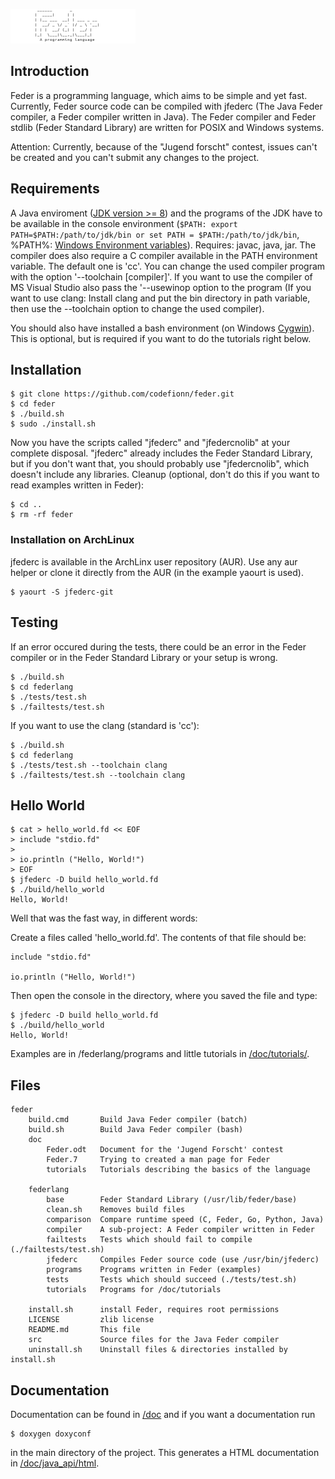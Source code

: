 ![Feder Logo](/logo.png)

## Introduction

Feder is a programming language, which aims to be simple and yet fast.
Currently, Feder source code can be compiled with jfederc (The Java Feder
compiler, a Feder compiler written in Java). The Feder compiler and Feder
stdlib (Feder Standard Library) are written for POSIX and Windows systems.

Attention: Currently, because of the "Jugend forscht" contest, issues can't be
created and you can't submit any changes to the project.

## Requirements

A Java enviroment ([JDK version >= 8](http://www.oracle.com/technetwork/java/javase/downloads/jdk8-downloads-2133151.html))
and the programs of the JDK have to be available in the console environment
(```$PATH: export PATH=$PATH:/path/to/jdk/bin or set PATH = $PATH:/path/to/jdk/bin```, %PATH%: [Windows Environment variables](https://www.computerhope.com/issues/ch000549.htm)).
Requires: javac, java, jar. The compiler does also require a C compiler available
in the PATH environment variable. The default one is 'cc'. You can change the
used compiler program with the option '--toolchain [compiler]'. If you want to
use the compiler of MS Visual Studio also pass the '--usewinop option to the
program (If you want to use clang: Install clang and put the bin directory in
path variable, then use the --toolchain option to change the used compiler).

You should also have installed a bash environment (on Windows [Cygwin](https://cygwin.com/)). This is
optional, but is required if you want to do the tutorials right below.

## Installation

```
$ git clone https://github.com/codefionn/feder.git
$ cd feder
$ ./build.sh
$ sudo ./install.sh
```

Now you have the scripts called "jfederc" and "jfedercnolib" at your complete
disposal. "jfederc" already includes the Feder Standard Library, but if you
don't want that, you should probably use "jfedercnolib", which doesn't include
any libraries. Cleanup (optional, don't do this if you want to read examples
written in Feder):

```
$ cd ..
$ rm -rf feder
```

### Installation on ArchLinux

jfederc is available in the ArchLinx user repository (AUR). Use any aur helper
or clone it directly from the AUR (in the example yaourt is used).

```
$ yaourt -S jfederc-git
```

## Testing

If an error occured during the tests, there could be an error in the Feder
compiler or in the Feder Standard Library or your setup is wrong.

```
$ ./build.sh
$ cd federlang
$ ./tests/test.sh
$ ./failtests/test.sh
```

If you want to use the clang (standard is 'cc'):

```
$ ./build.sh
$ cd federlang
$ ./tests/test.sh --toolchain clang
$ ./failtests/test.sh --toolchain clang
```

## Hello World

```
$ cat > hello_world.fd << EOF
> include "stdio.fd"
> 
> io.println ("Hello, World!")
> EOF
$ jfederc -D build hello_world.fd
$ ./build/hello_world
Hello, World!
```
Well that was the fast way, in different words:

Create a files called 'hello\_world.fd'. The contents of that file should be:

```
include "stdio.fd"

io.println ("Hello, World!")
```

Then open the console in the directory, where you saved the file and type:

```
$ jfederc -D build hello_world.fd
$ ./build/hello_world
Hello, World!
```

Examples are in /federlang/programs and little tutorials in [/doc/tutorials/](/doc/tutorials).

## Files

```
feder
    build.cmd       Build Java Feder compiler (batch)
    build.sh        Build Java Feder compiler (bash)
    doc
        Feder.odt   Document for the 'Jugend Forscht' contest
        Feder.7     Trying to created a man page for Feder
        tutorials   Tutorials describing the basics of the language

    federlang
        base        Feder Standard Library (/usr/lib/feder/base)
        clean.sh    Removes build files
        comparison  Compare runtime speed (C, Feder, Go, Python, Java)
		compiler    A sub-project: A Feder compiler written in Feder
        failtests   Tests which should fail to compile (./failtests/test.sh)
        jfederc     Compiles Feder source code (use /usr/bin/jfederc)
        programs    Programs written in Feder (examples)
        tests       Tests which should succeed (./tests/test.sh)
        tutorials   Programs for /doc/tutorials

    install.sh      install Feder, requires root permissions
    LICENSE         zlib license
    README.md       This file
    src             Source files for the Java Feder compiler
    uninstall.sh 	Uninstall files & directories installed by install.sh
```

## Documentation

Documentation can be found in [/doc](/doc) and if you want a documentation run

```
$ doxygen doxyconf
```

in the main directory of the project. This generates a HTML documentation
in [/doc/java_api/html](/doc/java_api/html).
